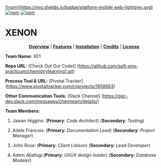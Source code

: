 

[![npm](https://img.shields.io/badge/platform-mobile web-lightgrey.svg)]()
[![npm](https://img.shields.io/badge/docs-complete-brightgreen.svg)]()
[![npm](https://img.shields.io/npm/l/express.svg)]()

# XENON

<p align="center">
<b><a href="#overview">Overview</a></b>
|
<b><a href="#features">Features</a></b>
|
<b><a href="#installation">Installation</a></b>
|
<b><a href="#credits">Credits</a></b>
|
<b><a href="#license">License</a></b>
</p>


**Team Name:** XE1

**Repo URL:**  [Check Out Our Code!] (https://github.com/soft-eng-practicum/chemistrylearning1.git)

**Process Tool & URL:** [Pivotal Tracker] (https://www.pivotaltracker.com/n/projects/1858563)

**Other Communication Tools:** [Slack Channel] (https://ggc-dev.slack.com/messages/chemteam/details/)

**Team Members:**  

1. Jawan Higgins: (**Primary**: *Code Architect*) (**Secondary**: *Testing*)


2. Adele Francois: (**Primary**: *Documentation Lead*) (**Secondary**: *Project Manager*)
          
          
3. John Rose: (**Primary**: *Client Liaison*) (**Secondary**: *Lead Developer*)
          
          
4. Adem Abafogi:(**Primary**: *UI/UX design leader*) (**Secondary**: *Database Modeler*)
